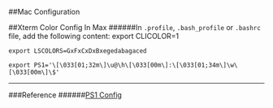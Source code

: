 ##Mac Configuration


##Xterm Color Config In Max
######In `.profile`, `.bash_profile` or `.bashrc` file, add the following content:
    export CLICOLOR=1

    export LSCOLORS=GxFxCxDxBxegedabagaced

    export PS1='\[\033[01;32m\]\u@\h\[\033[00m\]:\[\033[01;34m\]\w\[\033[00m\]\$'


***
###Reference
######[PS1 Config](https://www.kirsle.net/wizards/ps1.html)

